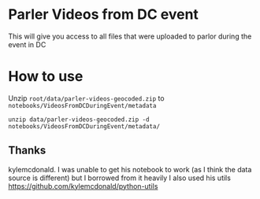 # Parler Videos from DC event

This will give you access to all files that were uploaded to parlor during the event in DC

# How to use
Unzip `root/data/parler-videos-geocoded.zip` to `notebooks/VideosFromDCDuringEvent/metadata`

`unzip data/parler-videos-geocoded.zip -d notebooks/VideosFromDCDuringEvent/metadata/`

## Thanks 

kylemcdonald. I was unable to get his notebook to work (as I think the data source is different) but I borrowed from it heavily
I also used his utils https://github.com/kylemcdonald/python-utils
